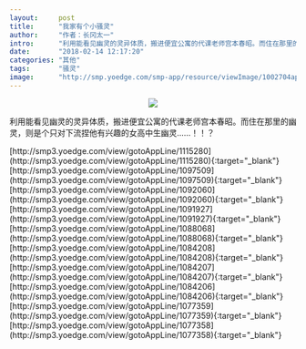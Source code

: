 ```yaml
---
layout:     post
title:      "我家有个小骚灵"
author:     "作者：长冈太一"
intro:      "利用能看见幽灵的灵异体质，搬进便宜公寓的代课老师宫本春昭。而住在那里的幽灵，则是个只对下流捏他有兴趣的女高中生幽灵……！！？"
date:       "2018-02-14 12:17:20"
categories: "其他"
tags:       "骚灵"
image:      "http://smp.yoedge.com/smp-app/resource/viewImage/1002704appline.png"
---
```

<div style="text-align: center">
<p><img src="http://smp.yoedge.com/smp-app/resource/viewImage/1002704appline.png"/></p>
</div>
<p class="post-meta">
<span>利用能看见幽灵的灵异体质，搬进便宜公寓的代课老师宫本春昭。而住在那里的幽灵，则是个只对下流捏他有兴趣的女高中生幽灵……！！？</span>
</p>
[http://smp3.yoedge.com/view/gotoAppLine/1115280](http://smp3.yoedge.com/view/gotoAppLine/1115280){:target="_blank"}
[http://smp3.yoedge.com/view/gotoAppLine/1097509](http://smp3.yoedge.com/view/gotoAppLine/1097509){:target="_blank"}
[http://smp3.yoedge.com/view/gotoAppLine/1092060](http://smp3.yoedge.com/view/gotoAppLine/1092060){:target="_blank"}
[http://smp3.yoedge.com/view/gotoAppLine/1091927](http://smp3.yoedge.com/view/gotoAppLine/1091927){:target="_blank"}
[http://smp3.yoedge.com/view/gotoAppLine/1088068](http://smp3.yoedge.com/view/gotoAppLine/1088068){:target="_blank"}
[http://smp3.yoedge.com/view/gotoAppLine/1084208](http://smp3.yoedge.com/view/gotoAppLine/1084208){:target="_blank"}
[http://smp3.yoedge.com/view/gotoAppLine/1084207](http://smp3.yoedge.com/view/gotoAppLine/1084207){:target="_blank"}
[http://smp3.yoedge.com/view/gotoAppLine/1084206](http://smp3.yoedge.com/view/gotoAppLine/1084206){:target="_blank"}
[http://smp3.yoedge.com/view/gotoAppLine/1077359](http://smp3.yoedge.com/view/gotoAppLine/1077359){:target="_blank"}
[http://smp3.yoedge.com/view/gotoAppLine/1077358](http://smp3.yoedge.com/view/gotoAppLine/1077358){:target="_blank"}


